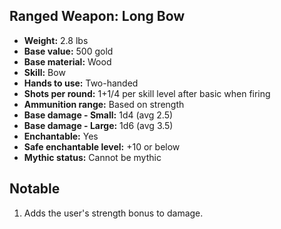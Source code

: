## Ranged Weapon: Long Bow

- **Weight:** 2.8 lbs
- **Base value:** 500 gold
- **Base material:** Wood
- **Skill:** Bow
- **Hands to use:** Two-handed
- **Shots per round:** 1+1/4 per skill level after basic when firing
- **Ammunition range:** Based on strength
- **Base damage - Small:** 1d4 (avg 2.5)
- **Base damage - Large:** 1d6 (avg 3.5)
- **Enchantable:** Yes
- **Safe enchantable level:** +10 or below
- **Mythic status:** Cannot be mythic

## Notable

1. Adds the user's strength bonus to damage.
